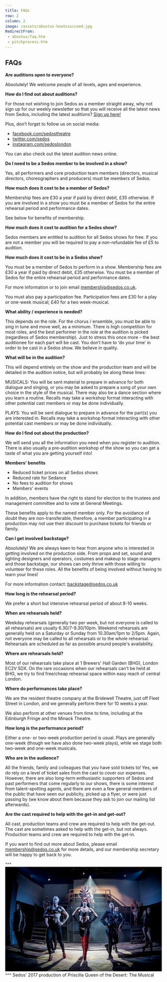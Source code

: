 ```yaml
---
title: FAQs
row: 2
column: 2
image: /assets/aboutus-howtosucceed.jpg
RedirectFrom:
 - aboutus/faq.htm
 - pitchprocess.htm
---
```

## FAQs

**Are auditions open to everyone?**

Absolutely! We welcome people of all levels, ages and experience.

**How do I find out about auditions?**

For those not wishing to join Sedos as a member straight away, why not sign up for our weekly newsletter so that you will receive all the latest news from Sedos, including the latest auditions? [Sign up here!](https://mailchi.mp/sedos.co.uk/newsletter-sign-up)

Plus, don’t forget to follow us on social media:

* [facebook.com/sedostheatre](https://www.facebook.com/sedostheatre/)
* [twitter.com/sedos](https://twitter.com/sedos)
* [instagram.com/sedoslondon](https://www.instagram.com/sedoslondon/)

You can also check out the latest audition news online.

**Do I need to be a Sedos member to be involved in a show?**

Yes, all performers and core production team members (directors, musical directors, choreographers and producers) must be members of Sedos.

**How much does it cost to be a member of Sedos?**

Membership fees are £30 a year if paid by direct debit, £35 otherwise. If you are involved in a show you must be a member of Sedos for the entire rehearsal period and performance dates.

See below for benefits of membership.

**How much does it cost to audition for a Sedos show?**

Sedos members are entitled to audition for all Sedos shows for free. If you are not a member you will be required to pay a non-refundable fee of £5 to audition. 

**How much does it cost to be in a Sedos show?**

You must be a member of Sedos to perform in a show. Membership fees are £30 a year if paid by direct debit, £35 otherwise. You must be a member of Sedos for the entire rehearsal period and performance dates.

For more information or to join email membership@sedos.co.uk.

You must also pay a participation fee. Participation fees are £30 for a play or one-week musical; £40 for a two week-musical.

**What ability / experience is needed?**

This depends on the role. For the chorus / ensemble, you must be able to sing in tune and move well, as a minimum. There is high competition for most roles, and the best performer in the role at the audition is picked (regardless of Sedos membership). Just to stress this once more – the best auditionee for each part will be cast. You don’t have to ‘do your time’ in order to be cast in a Sedos show. We believe in quality.

**What will be in the audition?**

This will depend entirely on the show and the production team and will be detailed in the audition notice, but will probably be along these lines:

MUSICALS: You will be sent material to prepare in advance for both dialogue and singing, or you may be asked to prepare a song of your own choice in the style of the musical. There may also be a dance section where you learn a routine. Recalls may take a workshop format interacting with other potential cast members or may be done individually.

PLAYS: You will be sent dialogue to prepare in advance for the part(s) you are interested in. Recalls may take a workshop format interacting with other potential cast members or may be done individually.

**How do I find out about the production?**

We will send you all the information you need when you register to audition. There is also usually a pre-audition workshop of the show so you can get a taste of what you are getting yourself into!

**Members' benefits**

* Reduced ticket prices on all Sedos shows
* Reduced rate for Sedance
* No fees to audition for shows
* Members' events

In addition, members have the right to stand for election to the trustees and management committee and to vote at General Meetings.

These benefits apply to the named member only. For the avoidance of doubt they are non-transferable, therefore, a member participating in a production may not use their discount to purchase tickets for friends or family.

**Can I get involved backstage?**

Absolutely! We are always keen to hear from anyone who is interested in getting involved on the production side. From props and set, sound and lighting designers and operators, costumes and makeup to stage managers and those backstage, our shows can only thrive with those willing to volunteer for these roles. All the benefits of being involved without having to learn your lines! 

For more information contact: backstage@sedos.co.uk

**How long is the rehearsal period?**

We prefer a short but intensive rehearsal period of about 8-10 weeks.

**When are rehearsals held?**

Weekday rehearsals (generally two per week, but not everyone is called to all rehearsals) are usually 6.30/7-9.30/10pm. Weekend rehearsals are generally held on a Saturday or Sunday from 10.30am/1pm to 2/5pm. Again, not everyone may be called to all rehearsals or to the whole rehearsal. Rehearsals are scheduled as far as possible around people's availability.

**Where are rehearsals held?**

Most of our rehearsals take place at 1 Brewers' Hall Garden (BHG), London EC2V 5DX. On the rare occasions when our rehearsals can't be held at BHG, we try to find free/cheap rehearsal space within easy reach of central London.

**Where do performances take place?**

We are the resident theatre company at the Bridewell Theatre, just off Fleet Street in London, and we generally perform there for 10 weeks a year.

We also perform at other venues from time to time, including at the Edinburgh Fringe and the Minack Theatre. 

**How long is the performance period?**

Either a one- or two-week production period is usual. Plays are generally one-week (though we have also done two-week plays), while we stage both two-week and one-week musicals.

**Who are in the audience?**

All the friends, family and colleagues that you have sold tickets to! Yes, we do rely on a level of ticket sales from the cast to cover our expenses. However, there are also long-term enthusiastic supporters of Sedos and past performers that come regularly to our shows, there is some interest from talent-spotting agents, and there are even a few general members of the public that have seen our publicity, picked up a flyer, or were just passing by (we know about them because they ask to join our mailing list afterwards).

**Are the cast required to help with the get-in and get-out?**

All cast, production teams and crew are required to help with the get-out. The cast are sometimes asked to help with the get-in, but not always. Production teams and crew are required to help with the get-in. 

If you want to find out more about Sedos, please email membership@sedos.co.uk for more details, and our membership secretary will be happy to get back to you.

^^^ ![](/assets/39596528731_3d13b47b95_c.jpg)
^^^ Sedos' 2017 production of Priscilla Queen of the Desert: The Musical
